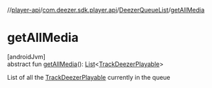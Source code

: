 //[player-api](../../../index.md)/[com.deezer.sdk.player.api](../index.md)/[DeezerQueueList](index.md)/[getAllMedia](get-all-media.md)

# getAllMedia

[androidJvm]\
abstract fun [getAllMedia](get-all-media.md)(): [List](https://kotlinlang.org/api/latest/jvm/stdlib/kotlin.collections/-list/index.html)&lt;[TrackDeezerPlayable](../../com.deezer.sdk.player.model/-track-deezer-playable/index.md)&gt;

List of all the [TrackDeezerPlayable](../../com.deezer.sdk.player.model/-track-deezer-playable/index.md) currently in the queue
